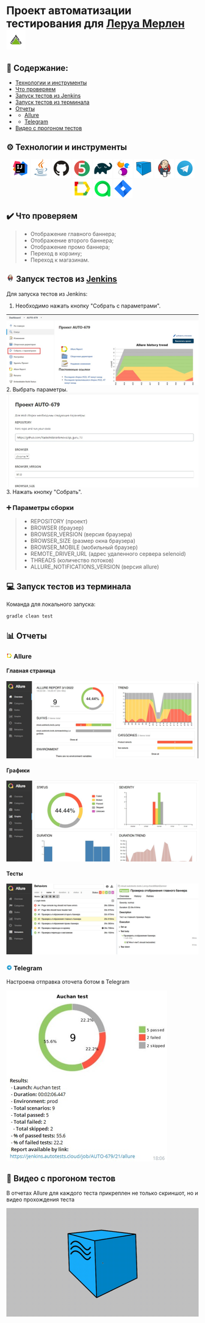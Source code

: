 # Проект автоматизации тестирования для <a target="_blank" href="https://leroymerlin.ru/">Леруа Мерлен</a> <img src="img/logo/leroy-merlin-logo@logotyp.us.svg" width="50" height="50"  alt="IDEA"/>

## :open_book: Содержание:
- [Технологии и инструменты](#gear-технологии-и-инструменты)
- [Что проверяем](#heavy_check_mark-что-проверяем)
- [Запуск тестов из Jenkins](#-запуск-тестов-из-jenkins)
- [Запуск тестов из терминала](#computer-запуск-тестов-из-терминала)
- [Отчеты](#bar_chart-отчеты)
- - [Allure](#-allure)
- - [Telegram](#-telegram)
- [Видео с прогоном тестов](#movie_camera-видео-с-прогоном-тестов)

## :gear: Технологии и инструменты

<p align="center">
<img src="img/logo/Idea.svg" width="50" height="50"  alt="IDEA"/>
<img src="img/logo/Java.svg" width="50" height="50"  alt="Java"/>
<img src="img/logo/GitHub.svg" width="50" height="50"  alt="Github"/>
<img src="img/logo/Junit5.svg" width="50" height="50"  alt="JUnit 5"/>
<img src="img/logo/Gradle.svg" width="50" height="50"  alt="Gradle"/>
<img src="img/logo/Selenide.svg" width="50" height="50"  alt="Selenide"/>
<img src="img/logo/Selenoid.svg" width="50" height="50"  alt="Selenoid"/
<img src="img/logo/Allure.svg" width="50" height="50"  alt="Allure"/>
<img src="img/logo/Jenkins.svg" width="50" height="50"  alt="Jenkins"/>
<img src="img/logo/Telegram.svg" width="50" height="50"  alt="Telegram"/>
<img src="img/logo/Allure.svg" width="50" height="50"  alt="Allure"/>
<img src="img/logo/Allure_TO.svg" width="50" height="50"  alt="Allure_TO"/>
<img src="img/logo/Jira.svg" width="50" height="50"  alt="Jira"/>
</p>

## :heavy_check_mark: Что проверяем

> - Отображение главного баннера;
> - Отображение второго баннера;
> - Отображение промо баннера;
> - Переход в корзину;
> - Переход к магазинам.

## <img width="4%" title="Jenkins" src="img/logo/Jenkins.svg"> Запуск тестов из [Jenkins](https://jenkins.autotests.cloud/job/AUTO-679/)

Для запуска тестов из Jenkins:
1. Необходимо нажать кнопку "Собрать с параметрами".
<img src="img/screen/Screenshot_20.jpg" alt="Jenkins"/>
2. Выбрать параметры.
<img src="img/screen/Screenshot_21.jpg" alt="Jenkins"/>
3. Нажать кнопку "Собрать".

### :heavy_plus_sign: Параметры сборки
> - REPOSITORY (проект)
> - BROWSER (браузер)
> - BROWSER_VERSION (версия браузера)
> - BROWSER_SIZE (размер окна браузера)
> - BROWSER_MOBILE (мобильный браузер)
> - REMOTE_DRIVER_URL (адрес удаленного сервера selenoid)
> - THREADS (количество потоков)
> - ALLURE_NOTIFICATIONS_VERSION (версия allure)

## :computer: Запуск тестов из терминала

Команда для локального запуска:
```
gradle clean test
```

## :bar_chart: Отчеты

### <img width="3%" title="Allure" src="img/logo/Allure.svg"> Allure

#### Главная страница

<img src="img/screen/Screenshot_22.jpg" alt="Allure"/>

#### Графики

<img src="img/screen/Screenshot_24.jpg" alt="Allure"/>

#### Тесты

<img src="img/screen/Screenshot_23.jpg" alt="Allure"/>

### <img width="3%" title="Telegram" src="img/logo/Telegram.svg"> Telegram

Настроена отправка оточета ботом в Telegram

<img src="img/screen/Screenshot_25.jpg" alt="Telegram"/>

## :movie_camera: Видео с прогоном тестов

В отчетах Allure для каждого теста прикреплен не только скриншот, но и видео прохождения теста

<p align="center">
  <img title="Video" src="img/gif/c889306c72f897b1.gif">
</p>


